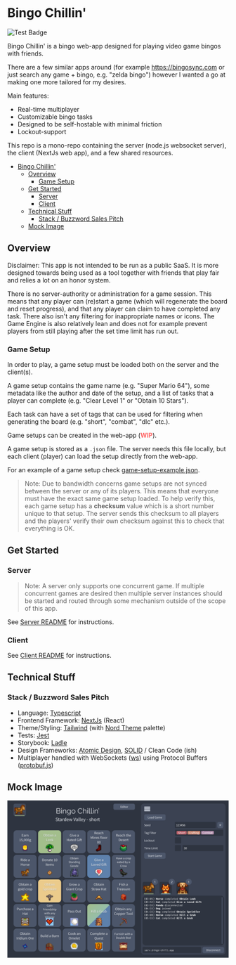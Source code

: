 # Bingo Chillin'

![Test Badge](https://github.com/Webbnissarna/bingo-chill-app/actions/workflows/test.yml/badge.svg)

Bingo Chillin' is a bingo web-app designed for playing video game bingos with friends.

There are a few similar apps around (for example https://bingosync.com or just search
any game + bingo, e.g. "zelda bingo") however I wanted a go at making one more tailored
for my desires.

Main features:

- Real-time multiplayer
- Customizable bingo tasks
- Designed to be self-hostable with minimal friction
- Lockout-support

This repo is a mono-repo containing the server (node.js websocket server),
the client (NextJs web app), and a few shared resources.

- [Bingo Chillin'](#bingo-chillin)
  - [Overview](#overview)
    - [Game Setup](#game-setup)
  - [Get Started](#get-started)
    - [Server](#server)
    - [Client](#client)
  - [Technical Stuff](#technical-stuff)
    - [Stack / Buzzword Sales Pitch](#stack--buzzword-sales-pitch)
  - [Mock Image](#mock-image)

## Overview

Disclaimer: This app is not intended to be run as a public SaaS. It is more
designed towards being used as a tool together with friends that play fair
and relies a lot on an honor system.

There is no server-authority or administration for a game session. This means
that any player can (re)start a game (which will regenerate the board and reset
progress), and that any player can claim to have completed any task. There
also isn't any filtering for inappropriate names or icons. The Game Engine is
also relatively lean and does not for example prevent players from still playing
after the set time limit has run out.

### Game Setup

In order to play, a game setup must be loaded both on the server and the client(s).

A game setup contains the game name (e.g. "Super Mario 64"), some metadata like
the author and date of the setup, and a list of tasks that a player can complete
(e.g. "Clear Level 1" or "Obtain 10 Stars").

Each task can have a set of tags that can be used for filtering when generating the
board (e.g. "short", "combat", "dlc" etc.).

Game setups can be created in the web-app (<span style="color: #f66">**WIP**</span>).

A game setup is stored as a `.json` file. The server needs this file locally, but
each client (player) can load the setup directly from the web-app.

For an example of a game setup check [game-setup-example.json](/docs/game-setup-example.json).

> Note: Due to bandwidth concerns game setups are not synced between
> the server or any of its players. This means that everyone must have the exact same
> game setup loaded. To help verify this, each game setup has a **checksum** value
> which is a short number unique to that setup. The server sends this checksum to
> all players and the players' verify their own checksum against this to check that
> everything is OK.

## Get Started

### Server

> Note: A server only supports one concurrent game. If multiple concurrent games
> are desired then multiple server instances should be started and routed through
> some mechanism outside of the scope of this app.

See [Server README](/packages/server/README.md) for instructions.

### Client

See [Client README](/packages/client/README.md) for instructions.

## Technical Stuff

### Stack / Buzzword Sales Pitch

- Language: [Typescript](https://www.typescriptlang.org/)
- Frontend Framework: [NextJs](https://nextjs.org/) (React)
- Theme/Styling: [Tailwind](https://tailwindcss.com/) (with [Nord Theme](https://www.nordtheme.com/) palette)
- Tests: [Jest](https://jestjs.io/)
- Storybook: [Ladle](https://ladle.dev/)
- Design Frameworks: [Atomic Design](https://xd.adobe.com/ideas/process/ui-design/atomic-design-principles-methodology-101/), [SOLID](https://en.wikipedia.org/wiki/SOLID) / Clean Code (ish)
- Multiplayer handled with WebSockets ([ws](https://github.com/websockets/ws)) using Protocol Buffers ([protobuf.js](https://github.com/protobufjs/protobuf.js))

## Mock Image

![Mock](docs/mock.png)
